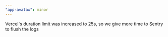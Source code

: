 ```yaml
---
"app-avatax": minor
---
```


Vercel's duration limit was increased to 25s, so we give more time to Sentry to flush the logs
